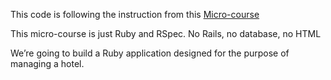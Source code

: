This code is following the instruction from this [Micro-course](https://www.codewithjason.com/ruby-testing-micro-course-lesson-1/)

This micro-course is just Ruby and RSpec. No Rails, no database, no HTML

We’re going to build a Ruby application designed for the purpose of managing a hotel.

